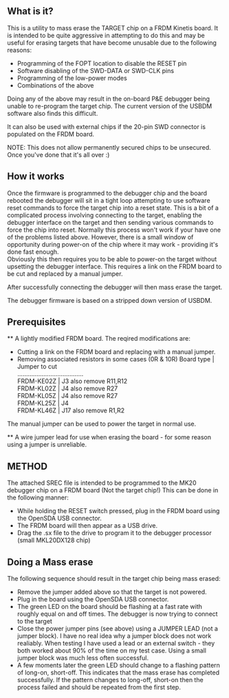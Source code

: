 What is it?
---------------------
This is a utility to mass erase the TARGET chip on a FRDM Kinetis board.  It is intended
to be quite aggressive in attempting to do this and may be useful for erasing targets that have
become unusable due to the following reasons:

- Programming of the FOPT location to disable the RESET pin
- Software disabling of the SWD-DATA or SWD-CLK pins 
- Programming of the low-power modes
- Combinations of the above

Doing any of the above may result in the on-board P&E debugger being unable to re-program the target chip.
The current version of the USBDM software also finds this difficult.

It can also be used with external chips if the 20-pin SWD connector is populated on the FRDM board.

NOTE:
This does not allow permanently secured chips to be unsecured.  Once you've done that it's all over :)

How it works
------------------------
Once the firmware is programmed to the debugger chip and the board rebooted the debugger will sit in a tight 
loop attempting to use software reset commands to force the target chip into a reset state. This is a bit of 
a complicated process involving connecting to the target, enabling the debugger interface on the target and
then sending various commands to force the chip into reset.
Normally this process won't work if your have one of the problems listed above.  However, there is a small
window of opportunity during power-on of the chip where it may work - providing it's done fast enough.  
Obviously this then requires you to be able to power-on the target without upsetting the debugger interface.
This requires a link on the FRDM board to be cut and replaced by a manual jumper.

After successfully connecting the debugger will then mass erase the target.

The debugger firmware is based on a stripped down version of USBDM.
  
Prerequisites
-------------------------
** A lightly modified FRDM board.
   The reqired modifications are: 
   - Cutting a link on the FRDM board and replacing with a manual jumper.
   - Removing associated resistors in some cases (0R & 10R)
    Board type  | Jumper to cut  
    ......................................  
	 FRDM-KE02Z |   J3 also remove R11,R12  
     FRDM-KL02Z |   J4 also remove R27  
     FRDM-KL05Z |   J4 also remove R27  
     FRDM-KL25Z |   J4  
     FRDM-KL46Z |   J17 also remove R1,R2  
 
   The manual jumper can be used to power the target in normal use.

** A wire jumper lead for use when erasing the board - for some reason using a jumper is unreliable.

METHOD
-------------------
The attached SREC file is intended to be programmed to the MK20 debugger chip on a FRDM board (Not
the target chip!)  This can be done in the following manner:

* While holding the RESET switch pressed, plug in the FRDM board using the OpenSDA USB connector.
* The FRDM board will then appear as a USB drive.
* Drag the .sx file to the drive to program it to the debugger processor (small MKL20DX128 chip)

Doing a Mass erase
-----------------------------
The following sequence should result in the target chip being mass erased:

* Remove the jumper added above so that the target is not powered.
* Plug in the board using the OpenSDA USB connector.
* The green LED on the board should be flashing at a fast rate with roughly equal on and off times.
  The debugger is now trying to connect to the target
* Close the power jumper pins (see above) using a JUMPER LEAD (not a jumper block).  I have no real idea why a
  jumper block does not work realiably.  When testing I have used a lead or an external switch - they both worked 
  about 90% of the time on my test case.  Using a small jumper block was much less often successful.
* A few moments later the green LED should change to a flashing pattern of long-on, short-off.  This indicates 
  that the mass erase has completed successfully.
  If the pattern changes to long-off, short-on then the process failed and should be repeated from the first step.

  